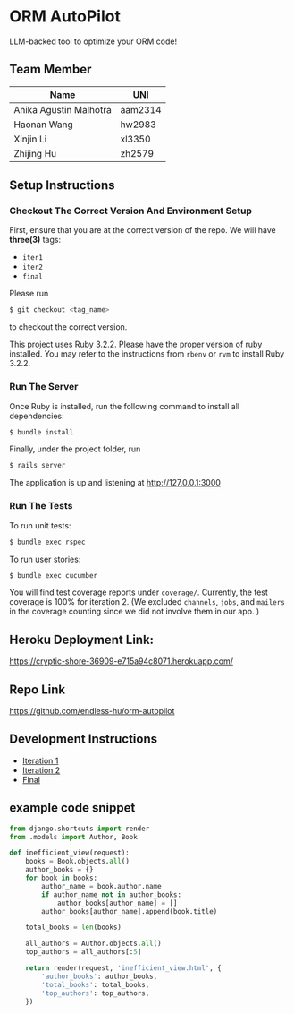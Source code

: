 # ORM AutoPilot

LLM-backed tool to optimize your ORM code!

## Team Member

|     Name                |     UNI     |
| ----------------------- | ----------- |
| Anika Agustin Malhotra  |  aam2314    |
| Haonan Wang             |  hw2983     |
| Xinjin Li               |  xl3350     |
| Zhijing Hu              |  zh2579     |


## Setup Instructions

### Checkout The Correct Version And Environment Setup

First, ensure that you are at the correct version of the repo. We will
have **three(3)** tags:

- `iter1`
- `iter2`
- `final`

Please run
```bash
$ git checkout <tag_name>
```
to checkout the correct version.

This project uses Ruby 3.2.2. Please have the proper version of ruby installed. You may refer to the instructions from `rbenv` or `rvm` to install Ruby 3.2.2.

### Run The Server

Once Ruby is installed, run the following command to install all dependencies:

```bash
$ bundle install
```

Finally, under the project folder, run

```bash
$ rails server
```

The application is up and listening at http://127.0.0.1:3000

### Run The Tests

To run unit tests:

```bash
$ bundle exec rspec
```

To run user stories:

```bash
$ bundle exec cucumber
```

You will find test coverage reports under `coverage/`. Currently, the test coverage is 100% for iteration 2. (We excluded `channels`, `jobs`, and `mailers` in the coverage counting since we did not involve them in our app. )

## Heroku Deployment Link:

https://cryptic-shore-36909-e715a94c8071.herokuapp.com/

## Repo Link

https://github.com/endless-hu/orm-autopilot

## Development Instructions

- [Iteration 1](./docs/iter1.md)
- [Iteration 2](./docs/iter2.md)
- [Final](./docs/final.md)

## example code snippet
```python
from django.shortcuts import render
from .models import Author, Book

def inefficient_view(request):
    books = Book.objects.all()
    author_books = {}
    for book in books:
        author_name = book.author.name
        if author_name not in author_books:
            author_books[author_name] = []
        author_books[author_name].append(book.title)

    total_books = len(books)

    all_authors = Author.objects.all()
    top_authors = all_authors[:5]

    return render(request, 'inefficient_view.html', {
        'author_books': author_books,
        'total_books': total_books,
        'top_authors': top_authors,
    })
```
